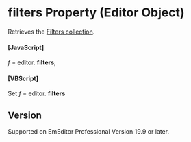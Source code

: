 # filters Property (Editor Object)

Retrieves the [Filters collection](../filters/index).

#### \[JavaScript\]

_f_ = editor. **filters**;

#### \[VBScript\]

Set _f_ = editor. **filters**

## Version

Supported on EmEditor Professional Version 19.9 or later.
